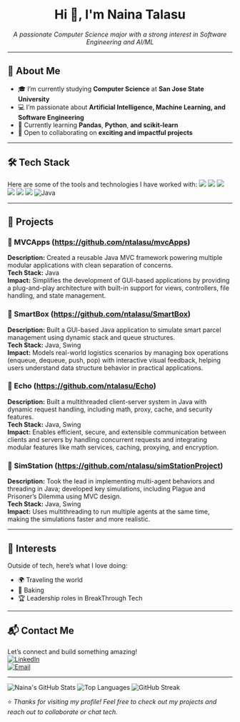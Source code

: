 <h1 align="center">Hi 👋, I'm Naina Talasu</h1>
<p align="center">
  <em>A passionate Computer Science major with a strong interest in Software Engineering and AI/ML</em>
</p>

---

## 🧠 About Me
- 🎓 I’m currently studying **Computer Science** at **San Jose State University**
- 💻 I’m passionate about **Artificial Intelligence, Machine Learning, and Software Engineering**
- 🌱 Currently learning **Pandas**, **Python**, **and scikit-learn**
- 🤝 Open to collaborating on **exciting and impactful projects**


---

## 🛠️ Tech Stack

Here are some of the tools and technologies I have worked with:
<img src="https://img.shields.io/badge/Eclipse-2C2255?style=flat&logo=eclipseide&logoColor=white" /> <img src="https://img.shields.io/badge/IntelliJ%20IDEA-000000?style=flat&logo=intellijidea&logoColor=white" /> <img src="https://img.shields.io/badge/Python-3776AB?style=flat&logo=python&logoColor=white" /> <img src="https://img.shields.io/badge/Pandas-150458?style=flat&logo=pandas&logoColor=white" /> <img src="https://img.shields.io/badge/NumPy-013243?style=flat&logo=numpy&logoColor=white" /> <img src="https://img.shields.io/badge/scikit--learn-F7931E?style=flat&logo=scikitlearn&logoColor=white" /> ![Java](https://img.shields.io/badge/Java-17-007396?style=flat&logo=java&logoColor=white)</p>
</p>


---

## 🚀 Projects

### 📌 MVCApps (https://github.com/ntalasu/mvcApps)
**Description:** Created a reusable Java MVC framework powering multiple modular applications with clean separation of concerns. <br>
**Tech Stack:** Java <br>
**Impact:** Simplifies the development of GUI-based applications by providing a plug-and-play architecture with built-in support for views, controllers, file handling, and state management. <br>

### 📌 SmartBox (https://github.com/ntalasu/SmartBox)
**Description:** Built a GUI-based Java application to simulate smart parcel management using dynamic stack and queue structures. <br>
**Tech Stack:** Java, Swing <br>
**Impact:** Models real-world logistics scenarios by managing box operations (enqueue, dequeue, push, pop) with interactive visual feedback, helping users understand data structure behavior in practical applications. <br>

### 📌 Echo (https://github.com/ntalasu/Echo)
**Description:** Built a multithreaded client-server system in Java with dynamic request handling, including math, proxy, cache, and security features. <br>
**Tech Stack:** Java, Swing <br>
**Impact:** Enables efficient, secure, and extensible communication between clients and servers by handling concurrent requests and integrating modular features like math services, caching, proxying, and encryption. <br>

### 📌 SimStation (https://github.com/ntalasu/simStationProject)
**Description:** Took the lead in implementing multi-agent behaviors and threading in Java; developed key simulations, including Plague and Prisoner’s Dilemma using MVC design. <br>
**Tech Stack:** Java, Swing <br>
**Impact:** Uses multithreading to run multiple agents at the same time, making the simulations faster and more realistic. <br>

---

## 🎯 Interests

Outside of tech, here’s what I love doing:

- 🌍 Traveling the world
- 🧁 Baking 
- 🏆 Leadership roles in BreakThrough Tech
---

## 📬 Contact Me

Let’s connect and build something amazing!  
[![LinkedIn](https://img.shields.io/badge/LinkedIn-blue?style=flat&logo=linkedin)](https://www.linkedin.com/in/naina-talasu)  
[![Email](https://img.shields.io/badge/Email-red?style=flat&logo=gmail)](mailto:naina.talasu@sjsu.edu)  

---
![Naina's GitHub Stats](https://github-readme-stats.vercel.app/api?username=nainatalasu&show_icons=true&theme=tokyonight)
![Top Languages](https://github-readme-stats.vercel.app/api/top-langs/?username=nainatalasu&layout=compact&theme=tokyonight)
![GitHub Streak](https://streak-stats.demolab.com?user=nainatalasu&theme=tokyonight)


⭐️ *Thanks for visiting my profile! Feel free to check out my projects and reach out to collaborate or chat tech.*


<!--
**ntalasu/ntalasu** is a ✨ _special_ ✨ repository because its `README.md` (this file) appears on your GitHub profile.

Here are some ideas to get you started:

- 🔭 I’m currently working on ...
- 🌱 I’m currently learning ...
- 👯 I’m looking to collaborate on ...
- 🤔 I’m looking for help with ...
- 💬 Ask me about ...
- 📫 How to reach me: ...
- 😄 Pronouns: ...
- ⚡ Fun fact: ...
-->
